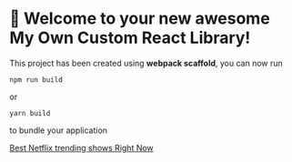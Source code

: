 # 🚀 Welcome to your new awesome My Own Custom React Library!



This project has been created using **webpack scaffold**, you can now run

```
npm run build
```

or

```
yarn build
```

to bundle your application

[Best Netflix trending shows Right Now](https://noligate.com/news/trending/the-best-netflix-trending-shows-right-now/)

